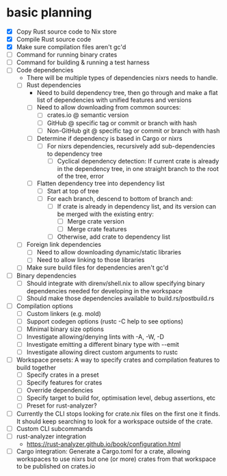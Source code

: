 # basic planning

-[x] Copy Rust source code to Nix store
-[x] Compile Rust source code
-[x] Make sure compilation files aren't gc'd
-[ ] Command for running binary crates
-[ ] Command for building & running a test harness
-[ ] Code dependencies
	- There will be multiple types of dependencies nixrs needs to handle.
	-[ ] Rust dependencies
		- Need to build dependency tree, then go through and make a flat list of dependencies with unified features and versions
		-[ ] Need to allow downloading from common sources:
			-[ ] crates.io @ semantic version
			-[ ] GitHub @ specific tag or commit or branch with hash
			-[ ] Non-GitHub git @ specific tag or commit or branch with hash
		-[ ] Determine if dependency is based in Cargo or nixrs
			-[ ] For nixrs dependencies, recursively add sub-dependencies to dependency tree
				-[ ] Cyclical dependency detection: If current crate is already in the dependency tree, in one straight branch to the root of the tree, error
		-[ ] Flatten dependency tree into dependency list
			-[ ] Start at top of tree
			-[ ] For each branch, descend to bottom of branch and:
				-[ ] If crate is already in dependency list, and its version can be merged with the existing entry:
					-[ ] Merge crate version
					-[ ] Merge crate features
				-[ ] Otherwise, add crate to dependency list
	-[ ] Foreign link dependencies
		-[ ] Need to allow downloading dynamic/static libraries
		-[ ] Need to allow linking to those libraries
	-[ ] Make sure build files for dependencies aren't gc'd
-[ ] Binary dependencies
	-[ ] Should integrate with direnv/shell.nix to allow specifying binary dependencies needed for developing in the workspace
	-[ ] Should make those dependencies available to build.rs/postbuild.rs
-[ ] Compilation options
	-[ ] Custom linkers (e.g. mold)
	-[ ] Support codegen options (rustc -C help to see options)
	-[ ] Minimal binary size options
	-[ ] Investigate allowing/denying lints with -A, -W, -D
	-[ ] Investigate emitting a different binary type with --emit
	-[ ] Investigate allowing direct custom arguments to rustc
-[ ] Workspace presets: A way to specify crates and compilation features to build together
	-[ ] Specify crates in a preset
	-[ ] Specify features for crates
	-[ ] Override dependencies
	-[ ] Specify target to build for, optimisation level, debug assertions, etc
	-[ ] Preset for rust-analyzer?
-[ ] Currently the CLI stops looking for crate.nix files on the first one it finds. It should keep searching to look for a workspace outside of the crate.
-[ ] Custom CLI subcommands
-[ ] rust-analyzer integration
	- https://rust-analyzer.github.io/book/configuration.html
-[ ] Cargo integration: Generate a Cargo.toml for a crate, allowing workspaces to use nixrs but one (or more) crates from that workspace to be published on crates.io

